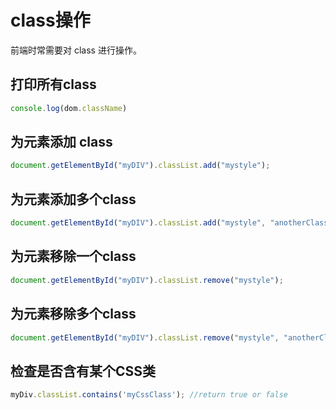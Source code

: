 # class操作

前端时常需要对 class 进行操作。

## 打印所有class

```js
console.log(dom.className)
```

## 为元素添加 class

```js
document.getElementById("myDIV").classList.add("mystyle");
```

## 为元素添加多个class

```js
document.getElementById("myDIV").classList.add("mystyle", "anotherClass", "thirdClass");
```

## 为元素移除一个class

```js
document.getElementById("myDIV").classList.remove("mystyle");
```

## 为元素移除多个class

```js
document.getElementById("myDIV").classList.remove("mystyle", "anotherClass", "thirdClass");
```

## 检查是否含有某个CSS类

```js
myDiv.classList.contains('myCssClass'); //return true or false
```

